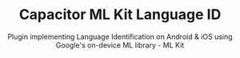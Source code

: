 <h1 align="center">Capacitor ML Kit Language ID</h1>
<p align="center">
  Plugin implementing Language Identification on Android & iOS using Google's on-device ML library - ML Kit
</p>
